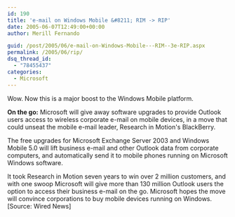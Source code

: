 ```yaml
---
id: 190
title: 'e-mail on Windows Mobile &#8211; RIM -> RIP'
date: 2005-06-07T12:49:00+00:00
author: Merill Fernando

guid: /post/2005/06/e-mail-on-Windows-Mobile---RIM--3e-RIP.aspx
permalink: /2005/06/rip/
dsq_thread_id:
  - "78455437"
categories:
  - Microsoft
---
```

<p>Wow. Now this is a major boost to the Windows Mobile platform.</p>
<p><strong>On the go:</strong> Microsoft will give away software upgrades to provide Outlook users access to wireless corporate e-mail on mobile devices, in a move that could unseat the mobile e-mail leader, Research in Motion's BlackBerry.</p>
<p>The free upgrades for Microsoft Exchange Server 2003 and Windows Mobile 5.0 will lift business e-mail and other Outlook data from corporate computers, and automatically send it to mobile phones running on Microsoft Windows software.</p>
<p>It took Research in Motion seven years to win over 2 million customers, and with one swoop Microsoft will give more than 130 million Outlook users the option to access their business e-mail on the go. Microsoft hopes the move will convince corporations to buy mobile devices running on Windows. [Source: Wired News]</p>